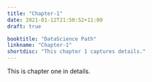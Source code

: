 ```yaml
---
title: "Chapter-1"
date: 2021-01-12T21:50:52+11:00
draft: true

booktitle: "DataScience Path"
linkname: "Chapter-1"
shortdisc: "This chapter 1 captures details."
---
```


This is chapter one in details.